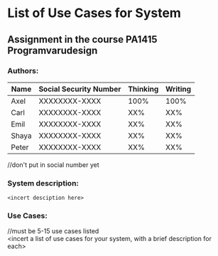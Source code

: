 # List of Use Cases for System <incert system name here>

## Assignment in the course PA1415 Programvarudesign  

<incert date here>

### Authors: 
Name	| Social Security Number | Thinking | Writing |
--------|------------------------|----------|---------|
Axel    | XXXXXXXX-XXXX	         | 100%     | 100%    |
Carl    | XXXXXXXX-XXXX	         | XX%      | XX%     |
Emil    | XXXXXXXX-XXXX	         | XX%      | XX%     |
Shaya   | XXXXXXXX-XXXX	         | XX%      | XX%     |
Peter   | XXXXXXXX-XXXX	         | XX%      | XX%     |

//don't put in social number yet


### System description:
	<incert desciption here>

### Use Cases: 
//must be  5-15 use cases listed   
<incert a list of use cases for your system, with a brief description for each>

